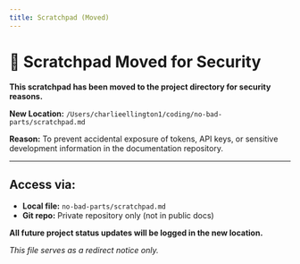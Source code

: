 ```yaml
---
title: Scratchpad (Moved)
---
```


# 🔄 Scratchpad Moved for Security

**This scratchpad has been moved to the project directory for security reasons.**

**New Location:** `/Users/charlieellington1/coding/no-bad-parts/scratchpad.md`

**Reason:** To prevent accidental exposure of tokens, API keys, or sensitive development information in the documentation repository.

---

## Access via:
- **Local file:** `no-bad-parts/scratchpad.md`
- **Git repo:** Private repository only (not in public docs)

**All future project status updates will be logged in the new location.**

*This file serves as a redirect notice only.*